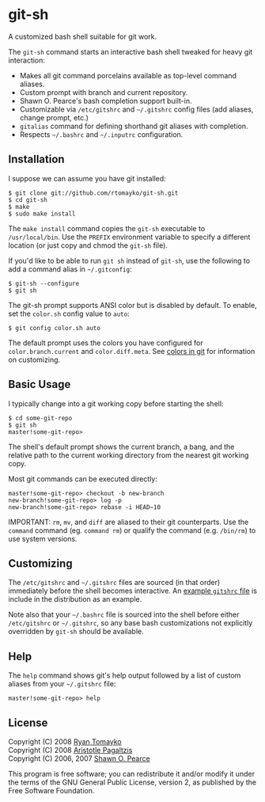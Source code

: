 git-sh
======

A customized bash shell suitable for git work.

The `git-sh` command starts an interactive bash shell tweaked for heavy git
interaction:

  * Makes all git command porcelains available as top-level command aliases.
  * Custom prompt with branch and current repository.
  * Shawn O. Pearce's bash completion support built-in.
  * Customizable via `/etc/gitshrc` and `~/.gitshrc` config files (add
    aliases, change prompt, etc.)
  * `gitalias` command for defining shorthand git aliases with completion.
  * Respects `~/.bashrc` and `~/.inputrc` configuration.

Installation
------------

I suppose we can assume you have git installed:

    $ git clone git://github.com/rtomayko/git-sh.git
    $ cd git-sh
    $ make
    $ sudo make install

The `make install` command copies the `git-sh` executable to
`/usr/local/bin`. Use the `PREFIX` environment variable to specify
a different location (or just copy and chmod the `git-sh` file).

If you'd like to be able to run `git sh` instead of `git-sh`, use
the following to add a command alias in `~/.gitconfig`:

    $ git-sh --configure
    $ git sh

The git-sh prompt supports ANSI color but is disabled by default. To
enable, set the `color.sh` config value to `auto`:

    $ git config color.sh auto

The default prompt uses the colors you have configured for
`color.branch.current` and `color.diff.meta`. See
[colors in git](http://scie.nti.st/2007/5/2/colors-in-git) for
information on customizing.

Basic Usage
-----------

I typically change into a git working copy before starting the shell:

    $ cd some-git-repo
    $ git sh
    master!some-git-repo>

The shell's default prompt shows the current branch, a bang, and the
relative path to the current working directory from the nearest git working
copy.

Most git commands can be executed directly:

    master!some-git-repo> checkout -b new-branch
    new-branch!some-git-repo> log -p
    new-branch!some-git-repo> rebase -i HEAD~10

IMPORTANT: `rm`, `mv`, and `diff` are aliased to their git counterparts.
Use the `command` command (eg. `command rm`) or qualify the command
(e.g. `/bin/rm`) to use system versions.

Customizing
-----------

The `/etc/gitshrc` and `~/.gitshrc` files are sourced (in that order)
immediately before the shell becomes interactive.  An [example `gitshrc`
file][1] is include in the distribution as an example.

[1]: gitshrc-example.bash "Ryan's ~/.gitshrc file"

Note also that your `~/.bashrc` file is sourced into the shell before either
`/etc/gitshrc` or `~/.gitshrc`, so any base bash customizations not
explicitly overridden by `git-sh` should be available.

Help
----

The `help` command shows git's help output followed by a list of custom
aliases from your `~/.gitshrc` file:

    master!some-git-repo> help

License
-------

Copyright (C) 2008 [Ryan Tomayko](http://tomayko.com/)  
Copyright (C) 2008 [Aristotle Pagaltzis](http://plasmasturm.org/)  
Copyright (C) 2006, 2007 [Shawn O. Pearce](mailto:spearce@spearce.org)

This program is free software; you can redistribute it and/or modify it
under the terms of the GNU General Public License, version 2, as published
by the Free Software Foundation.
